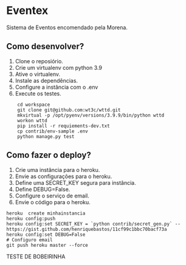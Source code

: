# Eventex

Sistema de Eventos encomendado pela Morena.

## Como desenvolver?

1. Clone o reposiório.
2. Crie um virtualenv com python 3.9
3. Ative o virtualenv.
4. Instale as dependências.
5. Configure a instância com o .env
6. Execute os testes.

```console
    cd workspace
    git clone git@github.com:wt3c/wttd.git
    mkvirtual -p /opt/pyenv/versions/3.9.9/bin/python wttd
    workon wttd
    pip install -r requiements-dev.txt
    cp contrib/env-sample .env
    python manage.py test
```

## Como fazer o deploy?

1. Crie uma instância para o heroku.
2. Envie as configurações para o heroku.
3. Define uma SECRET_KEY segura para instância.
4. Define DEBUG=False.
5. Configure o serviço de email.
6. Envie o código para o heroku.

```console
heroku  create minhainstancia
heroku config:push
heroku config:set SECRET_KEY = `python contrib/secret_gen.py` -- https://gist.github.com/henriquebastos/11cf99c1bbc70bacf73a
heroku config:set DEBUG=False
# Configuro email
git push heroku master --force
```
TESTE DE BOBEIRINHA
